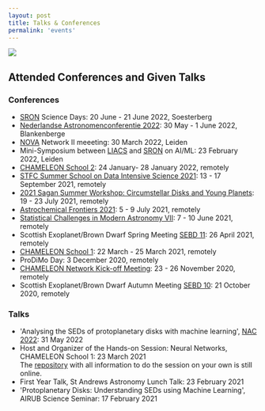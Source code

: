 ```yaml
---
layout: post
title: Talks & Conferences
permalink: 'events'
---
```


[<img src="/images/talk.gif" class="fit image">](/events)


## Attended Conferences and Given Talks  

### Conferences 
- [SRON](https://www.sron.nl/) Science Days: 20 June - 21 June 2022, Soesterberg
-  [Nederlandse Astronomenconferentie 2022](https://indico.cern.ch/event/1113693/): 30 May - 1 June 2022, Blankenberge
- [NOVA](https://nova-astronomy.nl/) Network II meeeting: 30 March 2022, Leiden
- Mini-Symposium between [LIACS](https://liacs.leidenuniv.nl/) and [SRON](https://www.sron.nl/) on AI/ML: 23 February 2022, Leiden
- [CHAMELEON School 2](https://chameleon.iwf.oeaw.ac.at/training-events/chameleon-school-ii/): 24 January- 28 January 2022, remotely
- [STFC Summer School on Data Intensive Science 2021](https://conference.astro.dur.ac.uk/event/3/overview): 13 - 17 September 2021, remotely
- [2021 Sagan Summer Workshop: Circumstellar Disks and Young Planets](https://nexsci.caltech.edu/workshop/2021/): 19 - 23 July 2021, remotely
- [Astrochemical Frontiers 2021](https://sites.google.com/view/astrochemical-frontiers-2021/home): 5 - 9 July 2021, remotely
- [Statistical Challenges in Modern Astronomy VII](https://astronomy.outreach.psu.edu/): 7 - 10 June 2021, remotely
- Scottish Exoplanet/Brown Dwarf Spring Meeting [SEBD 11](https://sebd11.sciencesconf.org/): 26 April 2021, remotely 
- [CHAMELEON School 1](https://chameleon.iwf.oeaw.ac.at/training-events/school-i/): 22 March - 25 March 2021, remotely
- ProDiMo Day: 3 December 2020, remotely
- [CHAMELEON Network Kick-off Meeting](https://chameleon.iwf.oeaw.ac.at/training-events/kick-off-meeting/): 23 - 26 November 2020, remotely
- Scottish Exoplanet/Brown Dwarf Autumn Meeting [SEBD 10](https://sebd10.sciencesconf.org/): 21 October 2020, remotely

### Talks
- 'Analysing the SEDs of protoplanetary disks with machine learning', [NAC 2022](https://indico.cern.ch/event/1113693/contributions/4861838/): 31 May 2022
- Host and Organizer of the Hands-on Session: Neural Networks, CHAMELEON School 1: 23 March 2021  
  The [repository](https://github.com/tillkaeufer/chameleon_neural_network) with all information to do the session on your own is still online.
- First Year Talk, St Andrews Astronomy Lunch Talk: 23 February 2021
- 'Protoplanetary Disks: Understanding SEDs using Machine Learning', AIRUB Science Seminar: 17 February 2021



